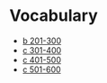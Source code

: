# Vocabulary
* [b 201-300](./b_201_300.md)
* [c 301-400](./c_301_400.md)
* [c 401-500](./c_401_500.md)
* [c 501-600](./c_501_580.md)
